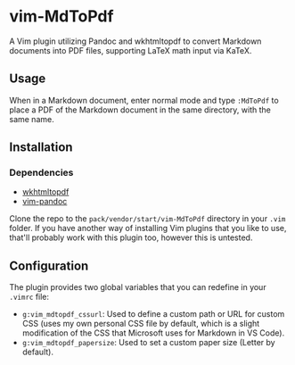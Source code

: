 # vim-MdToPdf
A Vim plugin utilizing Pandoc and wkhtmltopdf to convert Markdown documents into PDF files, supporting LaTeX math input via KaTeX.

## Usage
When in a Markdown document, enter normal mode and type `:MdToPdf` to place a PDF of the Markdown document in the same directory, with the same name.

## Installation

### Dependencies
- [wkhtmltopdf](https://wkhtmltopdf.org/)
- [vim-pandoc](https://github.com/vim-pandoc/vim-pandoc)

Clone the repo to the `pack/vendor/start/vim-MdToPdf` directory in your `.vim` folder. If you have another way of installing Vim plugins that you like to use, that'll probably work with this plugin too, however this is untested.

## Configuration
The plugin provides two global variables that you can redefine in your `.vimrc` file:
- `g:vim_mdtopdf_cssurl`: Used to define a custom path or URL for custom CSS (uses my own personal CSS file by default, which is a slight modification of the CSS that Microsoft uses for Markdown in VS Code).
- `g:vim_mdtopdf_papersize`: Used to set a custom paper size (Letter by default).
